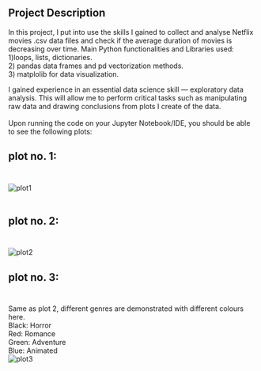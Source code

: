 ## Project Description
In this project, I put into use the skills I gained to collect and analyse Netflix movies .csv data files  and check if the average duration of movies is decreasing over time.
Main Python functionalities and Libraries used:<br>
1)loops, lists, dictionaries.<br>
2) pandas data frames and pd vectorization methods.<br>
3) matplolib  for data visualization.<br>

I gained experience in an essential data science skill — exploratory data analysis. This will allow me to perform critical tasks such as manipulating raw data and drawing conclusions from plots I create of the data. <br><br>
Upon running the code on your Jupyter Notebook/IDE, you should be able to see the following plots:
 ## plot no. 1: <br> <br>
![plot1](https://user-images.githubusercontent.com/60573989/129726890-b018d332-5f8d-47c8-90b0-f41ceca77b53.png) <br> <br>
## plot no. 2: <br><br>
![plot2](https://user-images.githubusercontent.com/60573989/129727279-959e92d0-6fc4-4e72-bcdf-05153ab377f6.png)
## plot no. 3: <br><br>
Same as plot 2, different genres are demonstrated with different colours here.<br>
Black: Horror <br>
Red: Romance <br>
Green: Adventure <br>
Blue: Animated <br>
![plot3](https://user-images.githubusercontent.com/60573989/129727324-8b4416a1-9c5b-4402-bb1f-653d8681c994.png)
